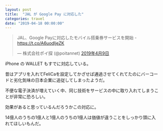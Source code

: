 ```yaml
---
layout: post
title:  "JAL が Google Pay に対応した"
categories: travel
date: "2019-04-18 00:00:00"
---
```


<blockquote class="twitter-tweet  tw-align-center" data-lang="ja"><p lang="ja" dir="ltr">JAL、Google Payに対応したモバイル搭乗券サービスを開始 - <a href="https://t.co/A6uodljeZK">https://t.co/A6uodljeZK</a></p>&mdash; 株式会社ポイ探 (@poitannet) <a href="https://twitter.com/poitannet/status/1115532608039874562?ref_src=twsrc%5Etfw">2019年4月9日</a></blockquote>
<script async src="https://platform.twitter.com/widgets.js" charset="utf-8"></script>

iPhone の WALLET もすでに対応している。

昔はアプリを入れてFeliCaを設定してかざせば通過させてくれてたのにバーコードと劣化気味の日本企業に追従してしまったようだ。

不便な電子決済が増えていく中、同じ技術をサービスの中に取り入れてしまうことが非常に恐ろしい。

効果があると思っているんだろうかこの対応に。

14億人のうちの1億人と1億人のうちの1億人は価値が違うことをしっかり頭に入れてほしいもんだ。